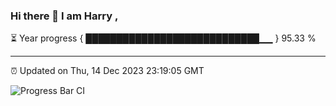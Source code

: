 ### Hi there 👋 I am Harry , 

⏳ Year progress { ████████████████████████████▁▁ } 95.33 %

---

⏰ Updated on Thu, 14 Dec 2023 23:19:05 GMT

![Progress Bar CI](https://github.com/duykhang68/duykhang68/workflows/Progress%20Bar%20CI/badge.svg)
